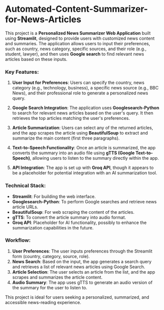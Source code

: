 # Automated-Content-Summarizer-for-News-Articles

This project is a **Personalized News Summarizer Web Application** built using **Streamlit**, designed to provide users with customized news content and summaries. The application allows users to input their preferences, such as country, news category, specific sources, and their role (e.g., student, lawyer), and then uses **Google search** to find relevant news articles based on these inputs.

### Key Features:
1. **User Input for Preferences**: Users can specify the country, news category (e.g., technology, business), a specific news source (e.g., BBC News), and their professional role to generate a personalized news query.
   
2. **Google Search Integration**: The application uses **Googlesearch-Python** to search for relevant news articles based on the user's query. It then retrieves the top articles matching the user's preferences.

3. **Article Summarization**: Users can select any of the returned articles, and the app scrapes the article using **BeautifulSoup** to extract and summarize the main content (first three paragraphs).

4. **Text-to-Speech Functionality**: Once an article is summarized, the app converts the summary into an audio file using **gTTS (Google Text-to-Speech)**, allowing users to listen to the summary directly within the app.

5. **API Integration**: The app is set up with **Groq API**, though it appears to be a placeholder for potential integration with an AI summarization tool.

### Technical Stack:
- **Streamlit**: For building the web interface.
- **Googlesearch-Python**: To perform Google searches and retrieve news article URLs.
- **BeautifulSoup**: For web scraping the content of the articles.
- **gTTS**: To convert the article summary into audio format.
- **Groq API**: Placeholder for AI functionality, possibly to enhance the summarization capabilities in the future.

### Workflow:
1. **User Preferences**: The user inputs preferences through the Streamlit form (country, category, source, role).
2. **News Search**: Based on the input, the app generates a search query and retrieves a list of relevant news articles using Google Search.
3. **Article Selection**: The user selects an article from the list, and the app scrapes and summarizes the article content.
4. **Audio Summary**: The app uses gTTS to generate an audio version of the summary for the user to listen to.

This project is ideal for users seeking a personalized, summarized, and accessible news-reading experience.
